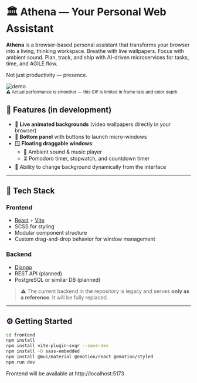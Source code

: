 # 🏛️ Athena — Your Personal Web Assistant

**Athena** is a browser-based personal assistant that transforms your browser into a living, thinking workspace. Breathe with live wallpapers. Focus with ambient sound. Plan, track, and ship with AI-driven microservices for tasks, time, and AGILE flow.

Not just productivity — presence.

![demo](demo.gif)  
<sub>⚠️ Actual performance is smoother — 
this GIF is limited in frame rate and color depth.</sub>

## 🚀 Features (in development)

- 🌌 **Live animated backgrounds** (video wallpapers directly in your browser)
- 🧭 **Bottom panel** with buttons to launch micro-windows
- 🪟 **Floating draggable windows**:
  - 🎵 Ambient sound & music player
  - ⏳ Pomodoro timer, stopwatch, and countdown timer
- 🎨 Ability to change background dynamically from the interface

---

## 🧱 Tech Stack

### Frontend
- [React](https://reactjs.org/) + [Vite](https://vitejs.dev/)
- SCSS for styling
- Modular component structure
- Custom drag-and-drop behavior for window management

### Backend
- [Django](https://www.djangoproject.com/)
- REST API (planned)
- PostgreSQL or similar DB (planned)

> ⚠️ The current backend in the repository is legacy and serves **only as a reference**. It will be fully replaced.

---

## ⚙️ Getting Started

```bash
cd frontend
npm install
npm install vite-plugin-svgr --save-dev
npm install -D sass-embedded
npm install @mui/material @emotion/react @emotion/styled
npm run dev
```

Frontend will be available at http://localhost:5173
